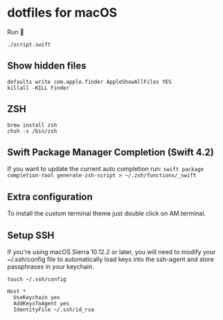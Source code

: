 # dotfiles for macOS

Run 🚀

```
./script.swift
```

## Show hidden files

```
defaults write com.apple.finder AppleShowAllFiles YES
killall -KILL Finder
```

## ZSH

```
brew install zsh
chsh -s /bin/zsh
```

## Swift Package Manager Completion (Swift 4.2)

If you want to update the current auto completion run:
`swift package completion-tool generate-zsh-script > ~/.zsh/functions/_swift`

## Extra configuration

To install the custom terminal theme just double click on AM.terminal.


## Setup SSH

If you're using macOS Sierra 10.12.2 or later, you will need to modify your ~/.ssh/config file to automatically load keys into the ssh-agent and store passphrases in your keychain.

`touch ~/.ssh/config`

```
Host *
  UseKeychain yes
  AddKeysToAgent yes
  IdentityFile ~/.ssh/id_rsa
```
